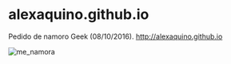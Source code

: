 # alexaquino.github.io
Pedido de namoro Geek (08/10/2016).
http://alexaquino.github.io

![me_namora](https://user-images.githubusercontent.com/12216463/27249976-002f42b8-52f9-11e7-9aa4-2aa3f0d19501.gif)
